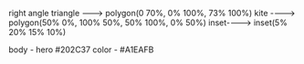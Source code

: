 right angle triangle --->  polygon(0 70%, 0% 100%, 73% 100%)
kite ----> polygon(50% 0%, 100% 50%, 50% 100%, 0% 50%)
inset----> inset(5% 20% 15% 10%)


body - hero #202C37
color - #A1EAFB